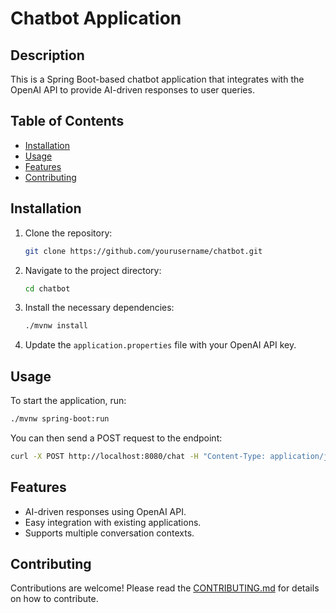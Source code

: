 # Chatbot Application

## Description
This is a Spring Boot-based chatbot application that integrates with the OpenAI API to provide AI-driven responses to user queries.

## Table of Contents
- [Installation](#installation)
- [Usage](#usage)
- [Features](#features)
- [Contributing](#contributing)


## Installation
1. Clone the repository:
   ```bash
   git clone https://github.com/yourusername/chatbot.git
   ```
2. Navigate to the project directory:
   ```bash
   cd chatbot
   ```
3. Install the necessary dependencies:
   ```bash
   ./mvnw install
   ```
4. Update the `application.properties` file with your OpenAI API key.

## Usage
To start the application, run:
```bash
./mvnw spring-boot:run
```

You can then send a POST request to the endpoint:
```bash
curl -X POST http://localhost:8080/chat -H "Content-Type: application/json" -d '{"message": "Hello!"}'
```

## Features
- AI-driven responses using OpenAI API.
- Easy integration with existing applications.
- Supports multiple conversation contexts.

## Contributing
Contributions are welcome! Please read the [CONTRIBUTING.md](CONTRIBUTING.md) for details on how to contribute.
